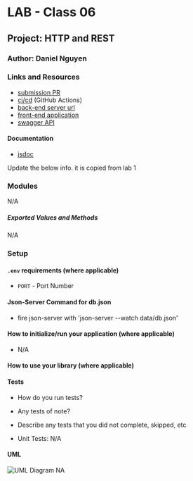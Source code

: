 # LAB - Class 06

## Project: HTTP and REST

### Author: Daniel Nguyen

### Links and Resources

- [submission PR]()
- [ci/cd]() (GitHub Actions)
- [back-end server url](NA) 
- [front-end application](NA)
- [swagger API](https://app.swaggerhub.com/apis-docs/danwin007/lab-06-api/0.1#/)

#### Documentation
- [jsdoc]()

Update the below info. it is copied from lab 1
### Modules

N/A

##### Exported Values and Methods

N/A

### Setup

#### `.env` requirements (where applicable)
- `PORT` - Port Number

#### Json-Server Command for db.json
- fire json-server with 'json-server --watch data/db.json'

#### How to initialize/run your application (where applicable)

- N/A

#### How to use your library (where applicable)


#### Tests

- How do you run tests?
- Any tests of note?
- Describe any tests that you did not complete, skipped, etc 

- Unit Tests: N/A

#### UML

![UML Diagram]() NA
